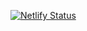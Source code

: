 [![Netlify Status](https://api.netlify.com/api/v1/badges/a03dde02-3681-4f94-949e-4db4fcd78a8a/deploy-status)](https://app.netlify.com/sites/rohankulkarni/deploys)
